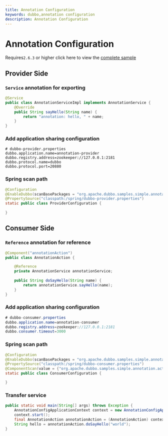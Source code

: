 ```yaml
---
title: Annotation Configuration
keywords: dubbo,annotation configuration
description: Annotation Configuration
---
```


# Annotation Configuration

 Requires`2.6.3` or higher
 click here to view the [complete sample](https://github.com/apache/dubbo-samples/tree/master/dubbo-samples-annotation)

## Provider Side

### `Service` annotation for exporting

```java
@Service
public class AnnotationServiceImpl implements AnnotationService {
    @Override
    public String sayHello(String name) {
        return "annotation: hello, " + name;
    }
}
```
    
### Add application sharing configuration

```properties
# dubbo-provider.properties
dubbo.application.name=annotation-provider
dubbo.registry.address=zookeeper://127.0.0.1:2181
dubbo.protocol.name=dubbo
dubbo.protocol.port=20880
```

### Spring scan path

```java
@Configuration
@EnableDubbo(scanBasePackages = "org.apache.dubbo.samples.simple.annotation.impl")
@PropertySource("classpath:/spring/dubbo-provider.properties")
static public class ProviderConfiguration {
       
}
```

## Consumer Side

### `Reference` annotation for reference

```java
@Component("annotationAction")
public class AnnotationAction {

    @Reference
    private AnnotationService annotationService;
    
    public String doSayHello(String name) {
        return annotationService.sayHello(name);
    }
}
```

### Add application sharing configuration

```java
# dubbo-consumer.properties
dubbo.application.name=annotation-consumer
dubbo.registry.address=zookeeper://127.0.0.1:2181
dubbo.consumer.timeout=3000
```

### Spring scan path

```java
@Configuration
@EnableDubbo(scanBasePackages = "org.apache.dubbo.samples.simple.annotation.action")
@PropertySource("classpath:/spring/dubbo-consumer.properties")
@ComponentScan(value = {"org.apache.dubbo.samples.simple.annotation.action"})
static public class ConsumerConfiguration {

}
``` 

### Transfer service

```java
public static void main(String[] args) throws Exception {
    AnnotationConfigApplicationContext context = new AnnotationConfigApplicationContext(ConsumerConfiguration.class);
    context.start();
    final AnnotationAction annotationAction = (AnnotationAction) context.getBean("annotationAction");
    String hello = annotationAction.doSayHello("world");
}
```
